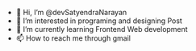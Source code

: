 - 👋 Hi, I’m @devSatyendraNarayan
- 👀 I’m interested in programing and designing Post
- 🌱 I’m currently learning Frontend Web development
- 📫 How to reach me through gmail

<!---
devSatyendraNarayan/devSatyendraNarayan is a ✨ special ✨ repository because its `README.md` (this file) appears on your GitHub profile.
You can click the Preview link to take a look at your changes.
--->
